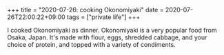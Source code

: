 +++
title =  "2020-07-26: cooking Okonomiyaki"
date = 2020-07-26T22:00:22+09:00
tags = ["private life"]
+++

I cooked Okonomiyaki as dinner.
Okonomiyaki is a very popular food from Osaka, Japan.
It's made with flour, eggs, shredded cabbage, and your choice of protein, and
topped with a variety of condiments.
